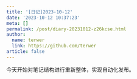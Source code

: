 ```yaml
---
title: '[日记]2023-10-12'
date: '2023-10-12 10:37:23'
meta: []
permalink: /post/diary-20231012-z26kcse.html
author:
  name: terwer
  link: https://github.com/terwer
article: false
---
```



<!-- more -->




今天开始对笔记结构进行重新整体，实现自动化发布。

‍
